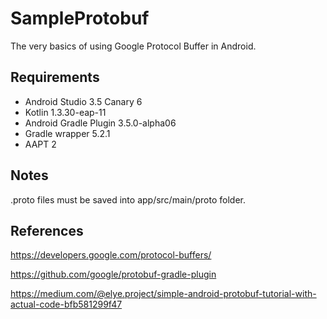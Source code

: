 # SampleProtobuf
The very basics of using Google Protocol Buffer in Android.

## Requirements
* Android Studio 3.5 Canary 6
* Kotlin 1.3.30-eap-11
* Android Gradle Plugin 3.5.0-alpha06
* Gradle wrapper 5.2.1
* AAPT 2

## Notes

.proto files must be saved into app/src/main/proto folder.

## References
https://developers.google.com/protocol-buffers/

https://github.com/google/protobuf-gradle-plugin

https://medium.com/@elye.project/simple-android-protobuf-tutorial-with-actual-code-bfb581299f47